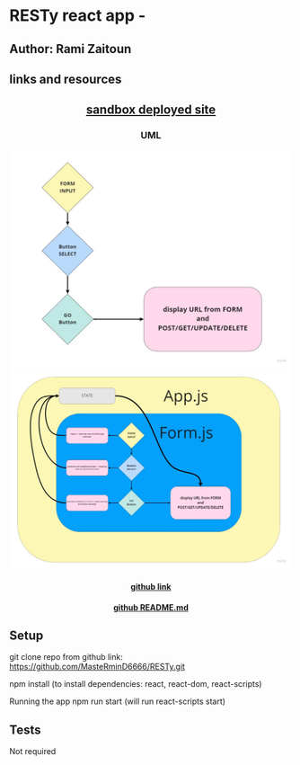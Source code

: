 # RESTy react app - 


## Author: Rami Zaitoun

## links and resources

## <center> [sandbox deployed site](https://codesandbox.io/s/optimistic-germain-bcjkr) </center>

### <center> UML </center>
![UML ](/assets/RESTy-1-UML.jpg)
![UML - including state](/assets/RESTy-2-UML.jpg)
#### <center> [github link](https://github.com/MasteRminD6666/RESTy) </center>
#### <center> [github README.md](https://github.com/MasteRminD6666/RESTy/blob/master/README.md) </center>


## Setup

git clone repo from github link:
https://github.com/MasteRminD6666/RESTy.git

npm install
(to install dependencies: react, react-dom, react-scripts)

Running the app
npm run start (will run react-scripts start)

## Tests

Not required 

